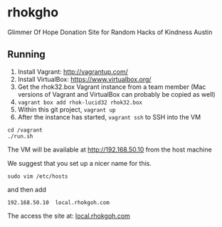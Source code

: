 rhokgho
=======

Glimmer Of Hope Donation Site for Random Hacks of Kindness Austin

Running
-------

1. Install Vagrant: http://vagrantup.com/
2. Install VirtualBox: https://www.virtualbox.org/
3. Get the rhok32.box Vagrant instance from a team member (Mac versions of Vagrant and VirtualBox can probably be copied as well)
4. ```vagrant box add rhok-lucid32 rhok32.box```
5. Within this git project, ```vagrant up```
6. After the instance has started, ```vagrant ssh``` to SSH into the VM

```
cd /vagrant
./run.sh
```



The VM will be available at http://192.168.50.10 from the host machine

We suggest that you set up a nicer name for this.

`sudo vim /etc/hosts`

and then add

`192.168.50.10  local.rhokgoh.com`

The access the site at: [local.rhokgoh.com](http://local.rhokgoh.com/)

